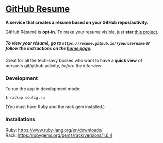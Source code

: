 # [GitHub Resume](https://resume.github.io/)

**A service that creates a résumé based on your GitHub repos/activity.**

GitHub Résumé is **opt-in**. To make your resume visible, just **star** [this project](https://github.com/resume/resume.github.com). 

##### To view your résumé, go to `https://resume.github.io/?yourusername` or follow the instructions on the [home page](https://resume.github.io/).

Great for all the tech-savy bosses who want to have a **quick view** of person's git/github activity, _before the interview_.

### Development

To run the app in development mode:

    $ rackup config.ru

(You must have Ruby and the rack gem installed.)

### Installations

Ruby: https://www.ruby-lang.org/en/downloads/  
Rack: https://rubygems.org/gems/rack/versions/1.6.4  
